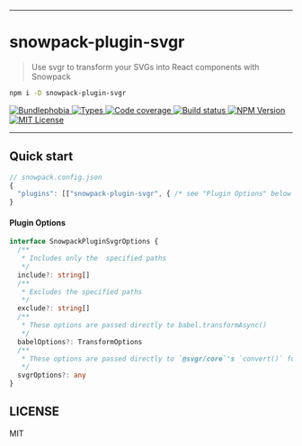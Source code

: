 <hr/>

# snowpack-plugin-svgr

> Use svgr to transform your SVGs into React components with Snowpack

```sh
npm i -D snowpack-plugin-svgr
```

<p>
  <a href="https://bundlephobia.com/result?p=snowpack-plugin-svgr">
    <img alt="Bundlephobia" src="https://img.shields.io/bundlephobia/minzip/snowpack-plugin-svgr?style=for-the-badge&labelColor=24292e">
  </a>
  <a aria-label="Types" href="https://www.npmjs.com/package/snowpack-plugin-svgr">
    <img alt="Types" src="https://img.shields.io/npm/types/snowpack-plugin-svgr?style=for-the-badge&labelColor=24292e">
  </a>
  <a aria-label="Code coverage report" href="https://codecov.io/gh/jaredLunde/snowpack-plugin-svgr">
    <img alt="Code coverage" src="https://img.shields.io/codecov/c/gh/jaredLunde/snowpack-plugin-svgr?style=for-the-badge&labelColor=24292e">
  </a>
  <a aria-label="Build status" href="https://travis-ci.com/jaredLunde/snowpack-plugin-svgr">
    <img alt="Build status" src="https://img.shields.io/travis/com/jaredLunde/snowpack-plugin-svgr?style=for-the-badge&labelColor=24292e">
  </a>
  <a aria-label="NPM version" href="https://www.npmjs.com/package/snowpack-plugin-svgr">
    <img alt="NPM Version" src="https://img.shields.io/npm/v/snowpack-plugin-svgr?style=for-the-badge&labelColor=24292e">
  </a>
  <a aria-label="License" href="https://jaredlunde.mit-license.org/">
    <img alt="MIT License" src="https://img.shields.io/npm/l/snowpack-plugin-svgr?style=for-the-badge&labelColor=24292e">
  </a>
</p>

---

## Quick start

```js
// snowpack.config.json
{
  "plugins": [["snowpack-plugin-svgr", { /* see "Plugin Options" below */ }]]
}
```

#### Plugin Options

```typescript
interface SnowpackPluginSvgrOptions {
  /**
   * Includes only the  specified paths
   */
  include?: string[]
  /**
   * Excludes the specified paths
   */
  exclude?: string[]
  /**
   * These options are passed directly to babel.transformAsync()
   */
  babelOptions?: TransformOptions
  /**
   * These options are passed directly to `@svgr/core`'s `convert()` function
   */
  svgrOptions?: any
}
```

## LICENSE

MIT
